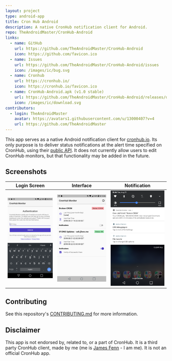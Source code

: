 ```yaml
---
layout: project
type: android-app
title: Cron Hub Android
description: A native CronHub notification client for Android.
repo: TheAndroidMaster/CronHub-Android
links:
  - name: GitHub
    url: https://github.com/TheAndroidMaster/CronHub-Android
    icon: https://github.com/favicon.ico
  - name: Issues
    url: https://github.com/TheAndroidMaster/CronHub-Android/issues
    icon: /images/ic/bug.svg
  - name: Cronhub
    url: https://cronhub.io/
    icon: https://cronhub.io/favicon.ico
  - name: CronHub-Android.apk (v1.0 stable)
    url: https://github.com/TheAndroidMaster/CronHub-Android/releases/download/v1.0/CronHub-Android.apk
    icon: /images/ic/download.svg
contributors:
  - login: TheAndroidMaster
    avatar: https://avatars1.githubusercontent.com/u/13000407?v=4
    url: https://github.com/TheAndroidMaster
---
```


This app serves as a native Android notification client for [cronhub.io](https://cronhub.io/). Its only purpose is to deliver status notifications at the alert time specified on CronHub, using their [public API](https://docs.cronhub.io/public-api.html). It does not currently allow users to edit CronHub monitors, but that functionality may be added in the future.

## Screenshots

|Login Screen|Interface|Notification|
|-----|-----|-----|
|![img](https://raw.githubusercontent.com/TheAndroidMaster/CronHub-Android/master/./.github/images/login.png?raw=true)|![img](https://raw.githubusercontent.com/TheAndroidMaster/CronHub-Android/master/./.github/images/interface.png?raw=true)|![img](https://raw.githubusercontent.com/TheAndroidMaster/CronHub-Android/master/./.github/images/notification.png?raw=true)|

## Contributing

See this repository's [CONTRIBUTING.md](https://github.com/TheAndroidMaster/CronHub-Android/blob/master/./.github/CONTRIBUTING.md) for more information.

## Disclaimer

This app is not endorsed by, related to, or a part of CronHub. It is a third party CronHub client, made by me (me is [James Fenn](https://jfenn.me/) - I am me). It is not an official CronHub app.
